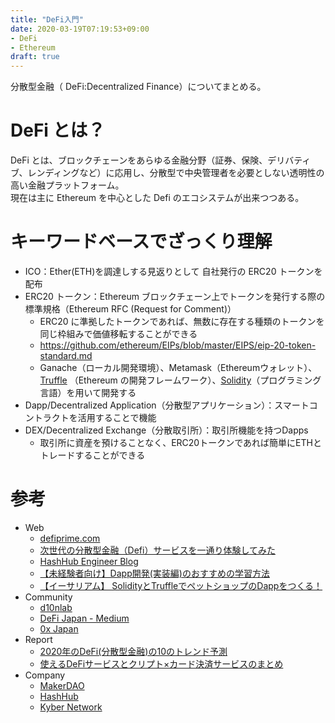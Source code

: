 ```yaml
---
title: "DeFi入門"
date: 2020-03-19T07:19:53+09:00
- DeFi
- Ethereum
draft: true
---
```


分散型金融（ DeFi:Decentralized Finance）についてまとめる。

# DeFi とは？

DeFi とは、ブロックチェーンをあらゆる金融分野（証券、保険、デリバティブ、レンディングなど）に応用し、分散型で中央管理者を必要としない透明性の高い金融プラットフォーム。  
現在は主に Ethereum を中心とした Defi のエコシステムが出来つつある。

# キーワードベースでざっくり理解

- ICO：Ether(ETH)を調達しする見返りとして 自社発行の ERC20 トークンを配布
- ERC20 トークン：Ethereum ブロックチェーン上でトークンを発行する際の標準規格（Ethereum RFC (Request for Comment)）
  - ERC20 に準拠したトークンであれば、無数に存在する種類のトークンを同じ枠組みで価値移転することができる
  - https://github.com/ethereum/EIPs/blob/master/EIPS/eip-20-token-standard.md
  - Ganache（ローカル開発環境）、Metamask（Ethereumウォレット）、[Truffle](https://www.trufflesuite.com/) （Ethereum の開発フレームワーク）、[Solidity](https://solidity.readthedocs.io/en/develop/)（プログラミング言語）を用いて開発する
- Dapp/Decentralized Application（分散型アプリケーション）：スマートコントラクトを活用することで機能
- DEX/Decentralized Exchange（分散取引所）：取引所機能を持つDapps
  - 取引所に資産を預けることなく、ERC20トークンであれば簡単にETHとトレードすることができる

# 参考

- Web
  - [defiprime.com](https://defiprime.com/)
  - [次世代の分散型金融（Defi）サービスを一通り体験してみた](https://lab.stir.network/2019/02/07/tried-experiencing-the-next-generation-of-defi-service/)
  - [HashHub Engineer Blog](https://medium.com/blockchain-engineer-blog)
  - [【未経験者向け】Dapp開発(実装編)のおすすめの学習方法](https://qiita.com/taishinagasaki/items/63441f7e933cd6aa144c)
  - [【イーサリアム】 SolidityとTruffleでペットショップのDappをつくる！](https://zoom-blc.com/how-to-create-first-dapp)
- Community
  - [d10nlab](https://d10nlab.com/)
  - [DeFi Japan - Medium](https://medium.com/defi-japan)
  - [0x Japan](https://medium.com/0x-japan)
- Report
  - [2020年のDeFi(分散型金融)の10のトレンド予測](https://drive.google.com/open?id=1302RnpzLnVriaKYtRJjm-UDSNP9xjCXZ)
  - [使えるDeFiサービスとクリプト×カード決済サービスのまとめ](https://drive.google.com/open?id=1DtxT2E_Nyc1qW_c-GFE-C_uhT1btXtvy)
- Company
  - [MakerDAO](https://makerdao.com/ja/)
  - [HashHub](https://hashhub.tokyo/)
  - [Kyber Network](https://kyber.network/)